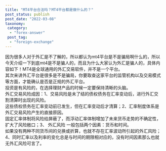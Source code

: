 ```yaml
---
title: "MT4平台合法吗？MT4平台都是做什么的？"
post_status: publish
post_date: "2022-03-08"
taxonomy:
 category: 
  - "forex-answer"
 post_tag: 
  - "foreign-exchange"
---
```


因为很多人对于外汇是不了解的，所以都认为mt4平台是不是骗局啊什么的，所以今天介绍一下到底mt4是不是骗人的，而且为什么大家认为外汇是骗人的，具体内容如下！MT4是全球通用的外汇交易软件，并不是一个平台。  
其次来讲外汇平台是很多是不是骗局，你要取查这家平台的监管机构以及交易模式等方面，才能确认是否是正规的外汇平台。  
投资是有风险的，在选择理财产品的时候一定要保持清晰的头脑。  
外汇交易风险成因：1、交易风险是未了结的债权债务在汇率变动后，进行外汇交割清算时出现的风险。  
这些债权债务在汇率变动前已发生，但在汇率变动后才清算；2、汇率制度体系是外汇交易风险产生的直接原因。  
固定汇率体制将风险给屏蔽了，而浮动汇率体制增加了未来货币走势的不确定性，扩大了风险敞口；3、 外汇风险 一般包括两个因素：货币和时间。  
如果没有两种不同货币间的兑换或折算，也就不存在汇率波动所引起的外汇风险；4、同时汇率以及利率的变化总是与时间的期限相对应的，没有时间因素那么也就无外汇风险可言了。
